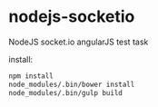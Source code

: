 # nodejs-socketio
NodeJS socket.io angularJS test task


install:

```sh
npm install
node_modules/.bin/bower install
node_modules/.bin/gulp build
```

